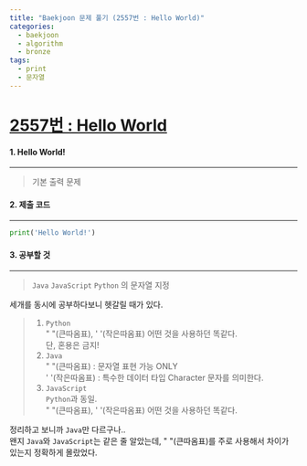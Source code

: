 ```yaml
---
title: "Baekjoon 문제 풀기 (2557번 : Hello World)"
categories:
  - baekjoon
  - algorithm
  - bronze
tags:
  - print
  - 문자열
---
```



# [2557번 : Hello World](https://www.acmicpc.net/problem/2557)

#### 1. Hello World!
---

> 기본 출력 문제

#### 2. 제출 코드 
---

```python
print('Hello World!')
```

#### 3. 공부할 것
---

> `Java` `JavaScript` `Python` 의 문자열 지정

세개를 동시에 공부하다보니 헷갈릴 때가 있다.  

> 1. `Python`  
> 	" "(큰따옴표), ' '(작은따옴표) 어떤 것을 사용하던 똑같다.  
> 	단, 혼용은 금지!  
> 2. `Java`  
> 	" "(큰따옴표) : 문자열 표현 가능 ONLY    
> 	' '(작은따옴표) : 특수한 데이터 타입 Character 문자를 의미한다.  
> 3. `JavaScript`  
> 	`Python`과 동일.  
> 	" "(큰따옴표), ' '(작은따옴표) 어떤 것을 사용하던 똑같다.  

정리하고 보니까 `Java`만 다르구나..  
왠지 `Java`와 `JavaScript`는 같은 줄 알았는데, " "(큰따옴표)를 주로 사용해서 차이가 있는지 정확하게 몰랐었다. 


